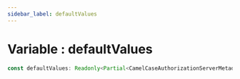 ```yaml
---
sidebar_label: defaultValues
---
```


# Variable : defaultValues

```ts
const defaultValues: Readonly<Partial<CamelCaseAuthorizationServerMetadata>>;
```
